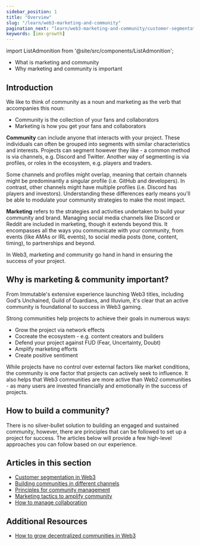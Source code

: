 ```yaml
---
sidebar_position: 1
title: "Overview"
slug: "/learn/web3-marketing-and-community"
pagination_next: "learn/web3-marketing-and-community/customer-segmentation-in-web3"
keywords: [imx-growth]
---
```


import ListAdmonition from '@site/src/components/ListAdmonition';

<ListAdmonition>
    <ul>
        <li> What is marketing and community</li>
        <li> Why marketing and community is important </li>
    </ul>
</ListAdmonition>


## Introduction

We like to think of community as a noun and marketing as the verb that accompanies this noun:

- Community is the collection of your fans and collaborators
- Marketing is how you get your fans and collaborators

**Community** can include anyone that interacts with your project. These individuals can often be grouped into segments with similar characteristics and interests. Projects can segment however they like - a common method is via channels, e.g. Discord and Twitter. Another way of segmenting is via profiles, or roles in the ecosystem, e.g. players and traders.

Some channels and profiles might overlap, meaning that certain channels might be predominantly a singular profile (i.e. GitHub and developers). In contrast, other channels might have multiple profiles (i.e. Discord has players and investors). Understanding these differences early means you'll be able to modulate your community strategies to make the most impact.

**Marketing** refers to the strategies and activities undertaken to build your community and brand. Managing social media channels like Discord or Reddit are included in marketing, though it extends beyond this. It encompasses all the ways you communicate with your community, from events (like AMAs or IRL events), to social media posts (tone, content, timing), to partnerships and beyond.

In Web3, marketing and community go hand in hand in ensuring the success of your project.

## Why is marketing & community important?

From Immutable's extensive experience launching Web3 titles, including God's Unchained, Guild of Guardians, and Illuvium, it's clear that an active community is foundational to success in Web3 gaming.

Strong communities help projects to achieve their goals in numerous ways:

- Grow the project via network effects
- Cocreate the ecosystem - e.g. content creators and builders
- Defend your project against FUD (Fear, Uncertainty, Doubt)
- Amplify marketing efforts
- Create positive sentiment

While projects have no control over external factors like market conditions, the community is one factor that projects can actively seek to influence. It also helps that Web3 communities are more active than Web2 communities - as many users are invested financially and emotionally in the success of projects.

## How to build a community?

There is no silver-bullet solution to building an engaged and sustained community, however, there are principles that can be followed to set up a project for success. The articles below will provide a few high-level approaches you can follow based on our experience.

## Articles in this section

- [Customer segmentation in Web3](customer-segmentation)
- [Building communities in different channels](building-communities-in-different-channels)
- [Principles for community management](principles-for-community-management)
- [Marketing tactics to amplify community](marketing-tactics-to-amplify-community)
- [How to manage collaboration](collaborations)

## Additional Resources

- [How to grow decentralized communities in Web3](https://medium.com/1kxnetwork/how-to-grow-decentralized-communities-1bf1044924f8)

